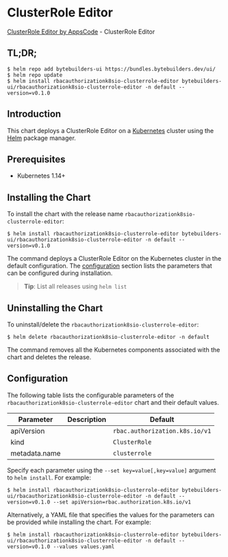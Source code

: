 # ClusterRole Editor

[ClusterRole Editor by AppsCode](https://byte.builders) - ClusterRole Editor

## TL;DR;

```console
$ helm repo add bytebuilders-ui https://bundles.bytebuilders.dev/ui/
$ helm repo update
$ helm install rbacauthorizationk8sio-clusterrole-editor bytebuilders-ui/rbacauthorizationk8sio-clusterrole-editor -n default --version=v0.1.0
```

## Introduction

This chart deploys a ClusterRole Editor on a [Kubernetes](http://kubernetes.io) cluster using the [Helm](https://helm.sh) package manager.

## Prerequisites

- Kubernetes 1.14+

## Installing the Chart

To install the chart with the release name `rbacauthorizationk8sio-clusterrole-editor`:

```console
$ helm install rbacauthorizationk8sio-clusterrole-editor bytebuilders-ui/rbacauthorizationk8sio-clusterrole-editor -n default --version=v0.1.0
```

The command deploys a ClusterRole Editor on the Kubernetes cluster in the default configuration. The [configuration](#configuration) section lists the parameters that can be configured during installation.

> **Tip**: List all releases using `helm list`

## Uninstalling the Chart

To uninstall/delete the `rbacauthorizationk8sio-clusterrole-editor`:

```console
$ helm delete rbacauthorizationk8sio-clusterrole-editor -n default
```

The command removes all the Kubernetes components associated with the chart and deletes the release.

## Configuration

The following table lists the configurable parameters of the `rbacauthorizationk8sio-clusterrole-editor` chart and their default values.

|   Parameter   | Description |            Default             |
|---------------|-------------|--------------------------------|
| apiVersion    |             | `rbac.authorization.k8s.io/v1` |
| kind          |             | `ClusterRole`                  |
| metadata.name |             | `clusterrole`                  |


Specify each parameter using the `--set key=value[,key=value]` argument to `helm install`. For example:

```console
$ helm install rbacauthorizationk8sio-clusterrole-editor bytebuilders-ui/rbacauthorizationk8sio-clusterrole-editor -n default --version=v0.1.0 --set apiVersion=rbac.authorization.k8s.io/v1
```

Alternatively, a YAML file that specifies the values for the parameters can be provided while
installing the chart. For example:

```console
$ helm install rbacauthorizationk8sio-clusterrole-editor bytebuilders-ui/rbacauthorizationk8sio-clusterrole-editor -n default --version=v0.1.0 --values values.yaml
```
